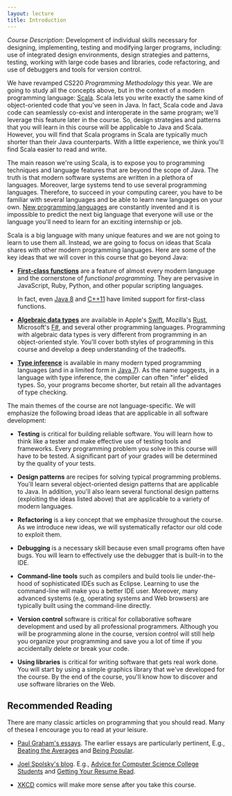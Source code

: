 ```yaml
---
layout: lecture
title: Introduction
---
```


*Course Description*: Development of individual skills necessary for designing,
implementing, testing and modifying larger programs, including: use of
integrated design environments, design strategies and patterns, testing, working
with large code bases and libraries, code refactoring, and use of debuggers and
tools for version control.

We have revamped CS220 *Programming Methodology* this year. We are going to
study all the concepts above, but in the context of a modern programming
language: [Scala]. Scala lets you write exactly the same kind of object-oriented
code that you've seen in Java. In fact, Scala code and Java code can seamlessly
co-exist and interoperate in the same program; we'll leverage this feature later
in the course. So, design strategies and patterns that you will learn in this
course will be applicable to Java and Scala. However, you will find that Scala
programs in Scala are typically much shorter than their Java counterparts.
With a little experience, we think you'll find Scala easier to read and write.

The main reason we're using Scala, is to expose you to programming techniques
and language features that are beyond the scope of Java. The truth is that
modern software systems are written in a plethora of languages. Moreover, large
systems tend to use several programming languages. Therefore, to succeed in your
computing career, you have to be familiar with several languages and be able to
learn new languages on your own. [New programming languages] are constantly
invented and it is impossible to predict the next big language that everyone
will use or the language you'll need to learn for an exciting internship or job.

Scala is a big language with many unique features and we are not going to learn
to use them all. Instead, we are going to focus on ideas that Scala shares with
other modern programming languages. Here are some of the key ideas that we will
cover in this course that go beyond Java:

- **[First-class functions]** are a feature of almost every modern language and
  the cornerstone of *functional programming.* They are pervasive in JavaScript,
  Ruby, Python, and other popular scripting languages.

  In fact, even [Java 8](http://docs.oracle.com/javase/tutorial/java/javaOO/lambdaexpressions.html)
  and [C++11](http://msdn.microsoft.com/en-us/library/dd293608.aspx) have
  limited support for first-class functions.

- **[Algebraic data types]** are available in Apple's [Swift], Mozilla's [Rust],
  Microsoft's [F#], and several other programming languages. Programming with
  algebraic data types is very different from programming in an object-oriented
  style. You'll cover both styles of programming in this course and develop
  a deep understanding of the tradeoffs.

- **[Type inference]** is available in many modern typed programming languages
  (and in a limited form in [Java 7](http://docs.oracle.com/javase/tutorial/java/generics/genTypeInference.html)).
  As the name suggests, in a language with type inference, the compiler can
  often "infer" elided types. So, your programs become shorter, but retain all
  the advantages of type checking.

The main themes of the course are not language-specific. We will emphasize
the following broad ideas that are applicable in all software development:

- **Testing** is critical for building reliable software. You will learn how
  to think like a tester and make effective use of testing tools and frameworks.
  Every programming problem you solve in this course will have to be tested.
  A significant part of your grades will be determined by the quality of
  your tests.

- **Design patterns** are recipes for solving typical programming problems.
  You'll learn several object-oriented design patterns that are applicable to
  Java. In addition, you'll also learn several functional design patterns
  (exploiting the ideas listed above) that are applicable to a variety of
  modern languages.

- **Refactoring** is a key concept that we emphasize throughout the course.
  As we introduce new ideas, we will systematically refactor our old code to
  exploit them.

- **Debugging** is a necessary skill because even small programs often have
  bugs. You will learn to effectively use the debugger that is built-in to the
  IDE.

- **Command-line tools** such as compilers and build tools lie under-the-hood of
  sophisticated IDEs such as Eclipse. Learning to use the command-line will
  make you a better IDE user. Moreover, many advanced systems (e.g, operating
  systems and Web browsers) are typically built using the command-line directly.

- **Version control** software is critical for collaborative software development
  and used by all professional programmers. Although you will be programming
  alone in the course, version control will still help you organize your
  programming and save you a lot of time if you accidentally delete or break
  your code.

- **Using libraries** is critical for writing software that gets real work done.
  You will start by using a simple graphics library that we've developed for
  the course. By the end of the course, you'll know how to discover and use
  software libraries on the Web.

## Recommended Reading

There are many classic articles on programming that you should read.
Many of thesea I encourage you to read
at your leisure.

- [Paul Graham's essays](http://paulgraham.com/articles.html). The earlier
  essays are particularly pertinent, E.g.,
  [Beating the Averages](http://paulgraham.com/avg.html) and
  [Being Popular](http://paulgraham.com/popular.html).

- [Joel Spolsky's blog](http://www.joelonsoftware.com). E.g.,
  [Advice for Computer Science College Students](http://www.joelonsoftware.com/articles/CollegeAdvice.html)
  and [Getting Your Resume Read](http://www.joelonsoftware.com/articles/ResumeRead.html).

- [XKCD](http://xkcd.com) comics will make more sense after you take this course.

[Scala]: http://www.scala-lang.org/what-is-scala.html
[First-class functions]: http://en.wikipedia.org/wiki/First-class_function
[Algebraic data types]: http://en.wikipedia.org/wiki/Algebraic_data_type
[Swift]: https://developer.apple.com/swift/
[Rust]: http://www.rust-lang.org
[F#]: http://msdn.microsoft.com/en-us/library/dd233154.aspx
[Type inference]: http://en.wikipedia.org/wiki/Type_inference
[New programming languages]: http://www.oreillynet.com/pub/a/oreilly/news/languageposter_0504.html
[Design patterns]: http://en.wikipedia.org/wiki/Software_design_pattern
[Refactoring]: http://en.wikipedia.org/wiki/Code_refactoring
